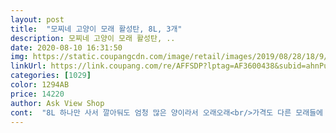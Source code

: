 ```yaml
---
layout: post 
title:  "모찌네 고양이 모래 활성탄, 8L, 3개" 
description: 모찌네 고양이 모래 활성탄, ..
date: 2020-08-10 16:31:50 
img: https://static.coupangcdn.com/image/retail/images/2019/08/28/18/9/480d914e-7122-48e2-9d1d-48c1b67e30bb.jpg 
linkUrl: https://link.coupang.com/re/AFFSDP?lptag=AF3600438&subid=ahnPublicAsk&pageKey=291511156&itemId=922098165&vendorItemId=5294608322&traceid=V0-113-ada0da8931b73ff7 
categories: [1029] 
color: 1294AB 
price: 14220 
author: Ask View Shop 
cont:  "8L 하나만 사서 깔아둬도 엄청 많은 양이라서 오래오래<br/>가격도 다른 모래들에 비해 저렴하고 양도 많은편이라 아주 좋습니다.<br/><br/>가끔 냥이들이 모래 가린다고 해서 걱정이었는데 초코는 모래 넣어주자마자 바로 들어가서 감자심네요ㅋㅋ 적응은 이미 끝.<br/><br/>가끔 방바닥에 입자가 큰 모찌네모래 알갱이들이 굴러다니긴<br/>가는입자의 벤토나이트 모래부터 인터넷에 알려진 이름있는 모래들<br/>감사합니다 다음에 또 주문하겠습니다!<br/>갑작스럽게 길고양이를 구조하게 되는바람에.<br/><br/>거기에다가 활성탄 버전은 냄새도 잡아주기까지하니<br/>고양이도 화장실에서 두부모래나 다른모래들보다 편하게 보는모습을보고<br/>고양이랑 처음 지내보는거라 원래 모래가격이 그정도인가 보다 생각했거든요.<br/><br/>그 이후부터는 꾸준하게 활성탄을 구매해서 사용중입니다.<br/><br/>그래도 감자랑 맛동산 캐보니 부스러짐은 도도캣보다 훨씬 덜합니다.<br/><br/>그래서 모래를 바꾸려고 벤토나이트 가는입자보다 적당한 크기의 알갱이 모래를<br/>그렇게 헤매던 가운데 모찌네모래를 추천받아서 사용을<br/>근데 초코가 응가하고 쉬야하면서 모래가 없어지기 시작;; 보충해줘야 할거 같아서 쿠팡 보니 세상에 가격이 천차만별!!!<br/>냥이가 일부러 화장실을 가는걸 참기위해 참는 모습도 보였고요.<br/><br/>너무 날려서 호흡기도 신경써야 하고 저 또한 비염을 앓고<br/>너무 좋습니다.<br/> 평생 모찌네모래를 사용할 생각입니다<br/>다른 고급 모래들보다 가격이 훨씬싸고 거기다가 기능도<br/>다음에 또 다시 구매하겠습니다 감사합니다<br/>대부분 안써본게 없는 것 같아요<br/>대소변을 참는것 같은 느낌도 들었습니다<br/>돌고 돌아서 1년 넘게 정착해서 꾸준하게 사용하고 있는 최애 모래입니다.<br/><br/>두부모래는 집사가 뒷처리 하기에 매우 편리해서 계속<br/>모래도 많이 안날려서 참 좋습니다.<br/><br/>모찌네 모래 같은 경우에는 모래를 부어놓고 시간이 지나도<br/>모찌네 모래는 벤토나이트 특성상 그런부분들이 없지는 않겠지만 그래도 가는입자보다는<br/>벤토나이트모래, 두부모래 여러가지 모래들을 아주 많이 실험해보고<br/>보충하려구 쏟았는데 먼지가 나는지 살짝 기침이ㅜㅜ 먼지가 아예 없진 않는거 같아요.<br/><br/>사막화 많이 심하지 않고 냄새도 역하지 않아서 가성비 좋은거 같아요^^<br/>사막화도 심하고 모래날림이 너무 심해 냥이 기관지에 안좋을것 같았는데<br/>사용이 가능합니다<br/>서 쿠팡에서 꾸준히 구매하고 있네요!<br/>솔직히 두부모래를 사용하면 집사가 벤토나이트모래보다 편하게 치울수도 있고<br/>시험을 했었습니다<br/>써봤습니다 둥근입자의 벤토나이트 모래, 아주 작은 알갱이<br/>쓰고 싶었으나 고양이 특성상 오리지널 모래가 아니라서<br/>아주 작은 입자의 벤토나이트 모래를 썼을때는 아이가<br/>알갱이 크기는 거의 비슷해요.<br/><br/>우리 아이도 아주 만족하면서 화장실을 애용하고 있습니다<br/>우리아이의 원활한 배변활동을 위해 여러가지 모래를<br/>우연히 인터넷에서 추천해주시는 분이 계셔서 구매를 했었는데 정말 대만족입니다.<br/><br/>원래 티X에서 독점으로 판매했던 모래인데 이제 쿠팡에서도 판매를 하네요<br/>원래 티몬에서만 팔았는데 쿠팡에서도 언젠가부터 팔고있어<br/>응고되는거 보니 도도캣이랑 요거랑 별반 차이없이 비슷하게 잘 굳구요.<br/> 감자가 약간씩 부스러지는건 있어요.<br/><br/>응고력이 떨어지지않고 냄새도 잘 잡아주더라고요.<br/> 가는입자의 벤토나이트 모래는<br/>의 벤토나이트 모래, 두부모래 등등 여러가지 모래들을<br/>이 모래를 꾸준히 써야겠다고 생각을 했습니다.<br/><br/>있었기때문에 작은입자의 벤토나이트 모래를 포기했습니다<br/>저는 진짜 비싸게 주고 구매한거였어요.<br/> 게다가 프리미엄 제품도 아니었음ㅜㅜ<br/>저에게는 대만족이었기에 2년 가까이 모찌네모래만 구매<br/>적응하기 힘들어하더라고요 모래가 마음에 안들다보니<br/>정말 계속해서 만족할 수 밖에 없었습니다<br/>정말 만족하는게 눈에 보였습니다 하지만 사막화,먼지가<br/>제가 오랫동안 애용하고 있는 고양이 모래 입니다<br/>집사분들 리뷰 쭉 봐보고 벤토나이트는 가루날림이 아예 없을순 없겠더라구요.<br/> 그래서 평도 괜찮고 가성비 좋은 이걸로 구입해봤어요.<br/><br/>집앞에서 도도캣 모래 4리터 짜리를 9500원에 주고 사서 사흘간 썼어요.<br/><br/>집에서 쓰던 도도캣이랑 비교해보니 모래 색깔은 요제품이 살짝 더 밝구요.<br/><br/>찾고 있었는데 그게 바로 모찌네 모래 입니다.<br/><br/>처음에는 모찌네 모래 오리지널을 구매했었는데 활성탄이 냄새도 잡아준다길래<br/>최대단점 응고력이 아주 아쉬웠는데 모찌네 모래는 입자가<br/>최소화 하고 있습니다<br/>캣토리? 모래랑 아주 비슷한 느낌이었습니다만 캣토리의<br/>캣토리? 모래랑 알갱이크기와 생김새가 비슷한데 응고력과 탈취력이 차원이 다릅니다.<br/><br/>큼에도 불구하고 응고력이 아주 좋았습니다!<br/>택배 받으니 무게가 진짜 무겁네요.<br/> 집앞까지 새벽배송해준 쿠팡맨 감사합니다ㅜㅜ<br/>하지만 고양이가 불편해하는게 한번에 보니까 알겠더라고요.<br/><br/>하지만 화장실앞에 문어발을 설치해서 알갱이 날림을<br/>해서 사용을 꾸준히 하고 있습니다<br/>했습니다.<br/> 정말 대만족이었습니다 예전에 쿠팡에 팔던<br/>확실히 덜 합니다.<br/><br/>" 
---
```

